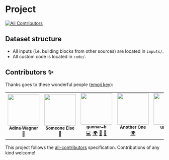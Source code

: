 # Project <insert name>
<!-- ALL-CONTRIBUTORS-BADGE:START - Do not remove or modify this section -->
[![All Contributors](https://img.shields.io/badge/all_contributors-6-orange.svg?style=flat-square)](#contributors-)
<!-- ALL-CONTRIBUTORS-BADGE:END -->

## Dataset structure

- All inputs (i.e. building blocks from other sources) are located in
  `inputs/`.
- All custom code is located in `code/`.

## Contributors ✨

Thanks goes to these wonderful people ([emoji key](https://allcontributors.org/docs/en/emoji-key)):

<!-- ALL-CONTRIBUTORS-LIST:START - Do not remove or modify this section -->
<!-- prettier-ignore-start -->
<!-- markdownlint-disable -->
<table>
  <tr>
    <td align="center"><a href="http://www.adina-wagner.com"><img src="https://avatars1.githubusercontent.com/u/29738718?v=4" width="100px;" alt=""/><br /><sub><b>Adina Wagner</b></sub></a><br /><a href="#ideas-adswa" title="Ideas, Planning, & Feedback">🤔</a></td>
    <td align="center"><img src="https://github.com/identicons/someone.png" width="100px;" alt=""/><br /><sub><b>Someone Else</b></sub><br /><a href="#ideas" title="Ideas, Planning, & Feedback">🤔</a></td>
    <td align="center"><a href="https://github.com/gunnar-b"><img src="https://avatars3.githubusercontent.com/u/52134678?v=4" width="100px;" alt=""/><br /><sub><b>gunnar-b</b></sub></a><br /><a href="https://github.com/adswa/myanalysis/commits?author=gunnar-b" title="Code">💻</a> <a href="#translation-gunnar-b" title="Translation">🌍</a> <a href="https://github.com/adswa/myanalysis/issues?q=author%3Agunnar-b" title="Bug reports">🐛</a> <a href="#maintenance-gunnar-b" title="Maintenance">🚧</a></td>
    <td align="center"><img src="https://github.com/identicons/someone.png" width="100px;" alt=""/><br /><sub><b>Another One</b></sub><br /><a href="#translation" title="Translation">🌍</a></td>
    <td align="center"><img src="https://unicornify.pictures/avatar/adina" width="100px;" alt=""/><br /><sub><b>unicorns</b></sub><br /><a href="#translation" title="Translation">🌍</a></td>
    <td align="center"><a href="https://github.com/AJwgnr"><img src="https://avatars1.githubusercontent.com/u/27687345?v=4" width="100px;" alt=""/><br /><sub><b>AJwgnr</b></sub></a><br /><a href="https://github.com/adswa/myanalysis/commits?author=AJwgnr" title="Documentation">📖</a></td>
  </tr>
</table>

<!-- markdownlint-enable -->
<!-- prettier-ignore-end -->
<!-- ALL-CONTRIBUTORS-LIST:END -->

This project follows the [all-contributors](https://github.com/all-contributors/all-contributors) specification. Contributions of any kind welcome!